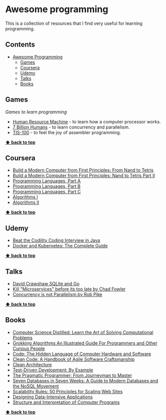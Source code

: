 # Awesome programming
This is a collection of resources that I find very useful for learning programming. 

## Contents

- [Awesome Programming](#awesome-programming)
  - [Games](#games)
  - [Coursera](#coursera)
  - [Udemy](#udemy)
  - [Talks](#talks)
  - [Books](#books)


## Games
_Games to learn programming_

- [Human Resource Machine](https://tomorrowcorporation.com/humanresourcemachine) - to learn how a computer processor works.
- [7 Billion Humans](https://tomorrowcorporation.com/7billionhumans) - to learn concurrency and parallelism.
- [TIS-100](https://www.zachtronics.com/tis-100/) - to feel the joy of assembler programming.

**[⬆ back to top](#contents)**

## Coursera

- [Build a Modern Computer from First Principles: From Nand to Tetris](https://www.coursera.org/learn/build-a-computer?)
- [Build a Modern Computer from First Principles: Nand to Tetris Part II](https://www.coursera.org/learn/nand2tetris2)
- [Programming Languages, Part A](https://www.coursera.org/learn/programming-languages)
- [Programming Languages, Part B](https://www.coursera.org/learn/programming-languages-part-b)
- [Programming Languages, Part C](https://www.coursera.org/learn/programming-languages-part-c)
- [Algorithms I](https://www.coursera.org/learn/algorithms-part1)
- [Algorithms II](https://www.coursera.org/learn/algorithms-part2)

**[⬆ back to top](#contents)**

## Udemy

- [Beat the Codility Coding Interview in Java](https://www.udemy.com/course/beat-the-codility-coding-interview-in-java/)
- [Docker and Kubernetes: The Complete Guide](https://www.udemy.com/course/docker-and-kubernetes-the-complete-guide/)

**[⬆ back to top](#contents)**

## Talks

- [David Crawshaw SQLite and Go](https://www.youtube.com/watch?v=RqubKSF3wig)
- [Kill "Microservices" before its too late by Chad Fowler](https://www.youtube.com/watch?v=-UKEPd2ipEk)
- [Concurrency is not Parallelism by Rob Pike](https://www.youtube.com/watch?v=oV9rvDllKEg)

**[⬆ back to top](#contents)**

## Books

- [Computer Science Distilled: Learn the Art of Solving Computational Problems](https://www.goodreads.com/book/show/34189798-computer-science-distilled)
- [Grokking Algorithms An Illustrated Guide For Programmers and Other Curious People](https://www.goodreads.com/book/show/22847284-grokking-algorithms-an-illustrated-guide-for-programmers-and-other-curio)
- [Code: The Hidden Language of Computer Hardware and Software](https://www.goodreads.com/book/show/44882.Code)
- [Clean Code: A Handbook of Agile Software Craftsmanship](https://www.goodreads.com/book/show/3735293-clean-code)
- [Clean Architecture](https://www.goodreads.com/book/show/18043011-clean-architecture)
- [Test-Driven Development: By Example](https://www.goodreads.com/book/show/387190.Test_Driven_Development)
- [The Pragmatic Programmer: From Journeyman to Master](https://www.goodreads.com/book/show/4099.The_Pragmatic_Programmer)
- [Seven Databases in Seven Weeks: A Guide to Modern Databases and the NoSQL Movement](https://www.goodreads.com/book/show/13130963-seven-databases-in-seven-weeks)
- [Scalability Rules: 50 Principles for Scaling Web Sites](https://www.goodreads.com/book/show/10758425-scalability-rules)
- [Designing Data-Intensive Applications](https://www.goodreads.com/book/show/23463279-designing-data-intensive-applications)
- [Structure and Interpretation of Computer Programs](https://www.goodreads.com/book/show/43713.Structure_and_Interpretation_of_Computer_Programs)

**[⬆ back to top](#contents)**
